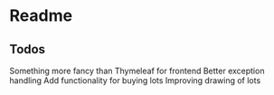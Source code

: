 # Readme

## Todos

Something more fancy than Thymeleaf for frontend
Better exception handling
Add functionality for buying lots
Improving drawing of lots
